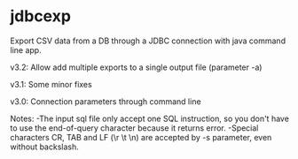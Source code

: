 # jdbcexp
Export CSV data from a DB through a JDBC connection with java command line app.

v3.2: Allow add multiple exports to a single output file (parameter -a)

v3.1: Some minor fixes

v3.0: Connection parameters through command line

Notes:
-The input sql file only accept one SQL instruction, so you don't have to use the end-of-query character because it returns error.
-Special characters CR, TAB and LF (\r \t \n) are accepted by -s parameter, even without backslash.
